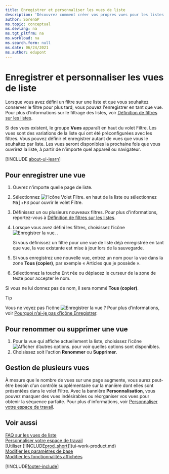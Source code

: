 ```yaml
---
title: Enregistrer et personnaliser les vues de liste
description: 'Découvrez comment créer vos propres vues pour les listes filtrées ainsi que la manière d’enregistrer, de renommer et de gérer ces vues.'
author: SorenGP
ms.topic: conceptual
ms.devlang: na
ms.tgt_pltfrm: na
ms.workload: na
ms.search.form: null
ms.date: 06/24/2021
ms.author: edupont
---
```

# <a name="save-and-personalize-list-views"></a><a name="save-and-personalize-list-views"></a><a name="save-and-personalize-list-views"></a>Enregistrer et personnaliser les vues de liste

Lorsque vous avez défini un filtre sur une liste et que vous souhaitez conserver le filtre pour plus tard, vous pouvez l'enregistrer en tant que vue. Pour plus d'informations sur le filtrage des listes, voir [Définition de filtres sur les listes](ui-enter-criteria-filters.md#setting-filters-on-lists).

Si des vues existent, le groupe **Vues** apparaît en haut du volet Filtre. Les vues sont des variations de la liste qui ont été préconfigurées avec les filtres. Vous pouvez définir et enregistrer autant de vues que vous le souhaitez par liste. Les vues seront disponibles la prochaine fois que vous ouvrirez la liste, à partir de n’importe quel appareil ou navigateur.

[!INCLUDE [about-ui-learn](includes/about-ui-learn.md)]

## <a name="to-save-a-view"></a><a name="to-save-a-view"></a><a name="to-save-a-view"></a>Pour enregistrer une vue

1. Ouvrez n'importe quelle page de liste.
2. Sélectionnez ![l’icône Volet Filtre.](media/open-filter-pane-icon.png "Icône de volet Filtre") en haut de la liste ou sélectionnez <kbd>Maj</kbd>+<kbd>F3</kbd> pour ouvrir le volet Filtre.
3. Définissez un ou plusieurs nouveaux filtres. Pour plus d'informations, reportez-vous à [Définition de filtres sur les listes](ui-enter-criteria-filters.md#setting-filters-on-lists).
4. Lorsque vous avez défini les filtres, choisissez l’icône ![Enregistrer la vue.](media/save_view_icon.png "Enregistrer la vue") .

    Si vous définissez un filtre pour une vue de liste déjà enregistrée en tant que vue, la vue existante est mise à jour lors de la sauvegarde.
5. Si vous enregistrez une nouvelle vue, entrez un nom pour la vue dans la zone **Tous (copier)**, par exemple « Articles que je possède ».
6. Sélectionnez la touche <kbd>Entrée</kbd> ou déplacez le curseur de la zone de texte pour accepter le nom.

Si vous ne lui donnez pas de nom, il sera nommé **Tous (copier)**.

> [!TIP]
> Vous ne voyez pas l’icône ![Enregistrer la vue](media/save_view_icon.png "Enregistrer la vue") ? Pour plus d’informations, voir [Pourquoi n’ai-je pas d’icône Enregistrer](/dynamics365/business-central/ui-views-faq#save).

## <a name="to-rename-or-remove-a-view"></a><a name="to-rename-or-remove-a-view"></a><a name="to-rename-or-remove-a-view"></a>Pour renommer ou supprimer une vue

1. Pour la vue qui affiche actuellement la liste, choisissez l’icône ![Afficher d’autres options.](media/show-more-options-icon.png "Afficher plus d'options") pour voir quelles options sont disponibles.
2. Choisissez soit l'action **Renommer** ou **Supprimer**.

## <a name="managing-many-views"></a><a name="managing-many-views"></a><a name="managing-many-views"></a>Gestion de plusieurs vues

À mesure que le nombre de vues sur une page augmente, vous aurez peut-être besoin d’un contrôle supplémentaire sur la manière dont elles sont présentées dans le volet Filtre. Avec la bannière **Personnalisation**, vous pouvez masquer des vues indésirables ou réorganiser vos vues pour obtenir la séquence parfaite. Pour plus d'informations, voir [Personnaliser votre espace de travail](ui-personalization-user.md).

## <a name="see-also"></a><a name="see-also"></a><a name="see-also"></a>Voir aussi

[FAQ sur les vues de liste](ui-views-faq.yml)  
[Personnaliser votre espace de travail](ui-personalization-user.md)    
[Utiliser [!INCLUDE[prod_short](includes/prod_short.md)]](ui-work-product.md)    
[Modifier les paramètres de base](ui-change-basic-settings.md)  
[Modifier les fonctionnalités affichées](ui-experiences.md)  


[!INCLUDE[footer-include](includes/footer-banner.md)]
